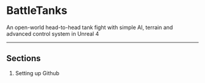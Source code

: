 # BattleTanks
An open-world head-to-head tank fight with simple AI, terrain and advanced control system in Unreal 4
***

## Sections
1. Setting up Github
